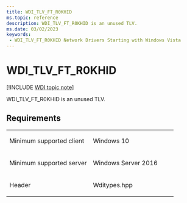 ```yaml
---
title: WDI_TLV_FT_R0KHID
ms.topic: reference
description: WDI_TLV_FT_R0KHID is an unused TLV.
ms.date: 03/02/2023
keywords:
 - WDI_TLV_FT_R0KHID Network Drivers Starting with Windows Vista
---
```


# WDI\_TLV\_FT\_R0KHID

[!INCLUDE [WDI topic note](../includes/wdi-version-warning.md)]


WDI\_TLV\_FT\_R0KHID is an unused TLV.

## Requirements

<table>
<colgroup>
<col width="50%" />
<col width="50%" />
</colgroup>
<tbody>
<tr class="odd">
<td><p>Minimum supported client</p></td>
<td><p>Windows 10</p></td>
</tr>
<tr class="even">
<td><p>Minimum supported server</p></td>
<td><p>Windows Server 2016</p></td>
</tr>
<tr class="odd">
<td><p>Header</p></td>
<td>Wditypes.hpp</td>
</tr>
</tbody>
</table>

 

 




